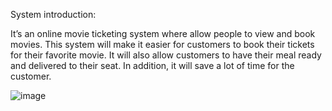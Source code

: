 

System introduction:

It’s an online movie ticketing system where allow people to view and book movies. This system will make it easier for 
customers to book their tickets for their favorite movie. It will also allow customers to have their meal ready and delivered 
to their seat. In addition, it will save a lot of time for the customer.







![image](https://user-images.githubusercontent.com/106033915/186524922-648ffa9f-8ed3-4bc4-83f6-0c36e06409f7.png)
